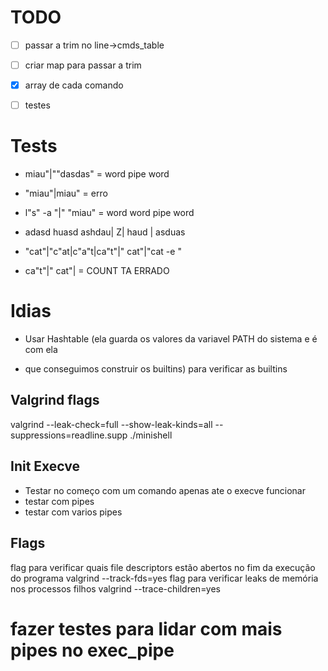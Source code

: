 # TODO

- [ ] passar a trim no line->cmds_table

- [ ] criar map para passar a trim

- [x] array de cada comando

- [ ] testes

# Tests

- miau"|""dasdas" = word pipe word

- "miau"|miau" = erro

- l"s" -a "|" "miau" = word word pipe word

- adasd huasd ashdau| Z| haud | asduas

- "cat"|"c"at|c"a"t|ca"t"|" cat"|"cat -e "

- ca"t"|" cat"| = COUNT TA ERRADO

# Idias

- Usar Hashtable (ela guarda os valores da variavel PATH do sistema e é com ela

- que conseguimos construir os builtins) para verificar as builtins

## Valgrind flags

valgrind --leak-check=full --show-leak-kinds=all --suppressions=readline.supp ./minishell

## Init Execve
- Testar no começo com um comando apenas ate o execve funcionar
- testar com pipes
- testar com varios pipes

## Flags
flag para verificar quais file descriptors estão abertos no fim da execução do programa
	valgrind --track-fds=yes
flag para verificar leaks de memória nos processos filhos
	valgrind --trace-children=yes


# fazer testes para lidar com mais pipes no exec_pipe